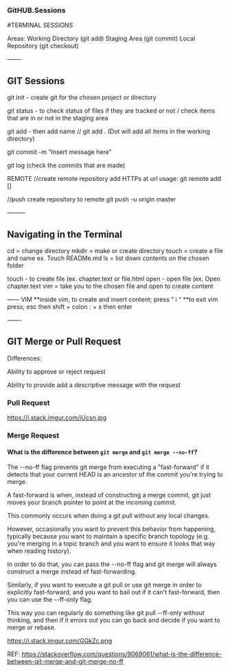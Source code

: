 ### GitHUB.Sessions

#TERMINAL SESSIONS

Areas:
Working Directory (git add)
Staging Area      (git commit)
Local Repository  (git checkout) 


——-
## GIT Sessions

git init - create git for the chosen project or directory

git status - to check status of files if they are tracked or not / check items that are in or not in the staging area

git add - then add name //
git add . (Dot will add all items in the working directory)

git commit -m “Insert message here”

git log (check the commits that are made)

REMOTE
//create remote repository add HTTPs at url
usage: git remote add [<options>] <name> <url>
  
 //push create repository to remote
 git push -u origin master
 
———
## Navigating in the Terminal

cd = change directory
mkdir = make or create directory
touch = create a file and name  ex. Touch READMe.md
ls = list down contents on the chosen folder

touch - to create file (ex. chapter.text or file.html
open - open file (ex. Open chapter.text
vim = take you to the chosen file and open to create content

——
VIM
**inside vim, to create and insert content; press “ i “
**to exit vim press; esc then shift + colon : + x then enter

——-
## GIT Merge or Pull Request

Differences:

Ability to approve or reject request

Ability to provide add a descriptive message with the request


### Pull Request



https://i.stack.imgur.com/iUcsn.jpg


### Merge Request

#### What is the difference between `git merge` and `git merge --no-ff`?

The --no-ff flag prevents git merge from executing a "fast-forward" if it detects that your current HEAD is an ancestor of the commit you're trying to merge. 

A fast-forward is when, instead of constructing a merge commit, git just moves your branch pointer to point at the incoming commit. 

This commonly occurs when doing a git pull without any local changes.


However, occasionally you want to prevent this behavior from happening, typically because you want to maintain a specific branch topology (e.g. you're merging in a topic branch and you want to ensure it looks that way when reading history). 

In order to do that, you can pass the --no-ff flag and git merge will always construct a merge instead of fast-forwarding.

Similarly, if you want to execute a git pull or use git merge in order to explicitly fast-forward, and you want to bail out if it can't fast-forward, then you can use the --ff-only flag. 

This way you can regularly do something like git pull --ff-only without thinking, and then if it errors out you can go back and decide if you want to merge or rebase.


https://i.stack.imgur.com/GGkZc.png

REF: https://stackoverflow.com/questions/9069061/what-is-the-difference-between-git-merge-and-git-merge-no-ff



